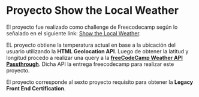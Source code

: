 # Proyecto Show the Local Weather

El proyecto fue realizado como challenge de Freecodecamp según lo señalado en el siguiente link: [Show the Local Weather](https://www.freecodecamp.org/learn/coding-interview-prep/take-home-projects/show-the-local-weather).

EL proyecto obtiene la temperatura actual en base a la ubicación del usuario utilizando la **HTML Geolocation API**. Luego de obtener la latitud y longitud procedo a realizar una query a la [**freeCodeCamp Weather API Passthrough**](https://weather-proxy.freecodecamp.rocks/). Dicha API la entrega freecodecamp para realizar este proyecto.

El proyecto corresponde al sexto proyecto requisito para obtener la **Legacy Front End Certification**.
